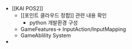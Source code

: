 - [[KAI POS2]]
	- [[포인트 클라우드 정합]] 관련 내용 확인 
		- python 개발환경 구성 
	- GameFeatures-> InputAction/InputMapping 
	- GameAblility System 
- 